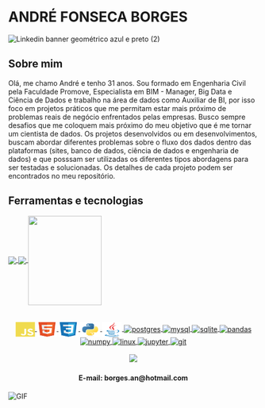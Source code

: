 # ANDRÉ FONSECA BORGES
![Linkedin banner geométrico azul  e preto (2)](https://user-images.githubusercontent.com/82332461/177055278-7f250ab8-4f38-4074-a2dc-03022474e0fa.png)



## Sobre mim

Olá, me chamo André e tenho 31 anos. Sou formado em Engenharia Civil pela Faculdade Promove, Especialista em BIM - Manager, Big Data e Ciência de Dados e trabalho na área de dados como Auxiliar de BI, por isso foco em projetos práticos que me permitam estar mais próximo de problemas reais de negócio enfrentados pelas empresas. Busco sempre desafios que me coloquem mais próximo do meu objetivo que é me tornar um cientista de dados. Os projetos desenvolvidos ou em desenvolvimentos, buscam abordar diferentes problemas sobre o fluxo dos dados dentro das plataformas (sites, banco de dados, ciência de dados e engenharia de dados) e que posssam ser utilizadas os diferentes tipos abordagens para ser testadas e solucionadas. Os detalhes de cada projeto podem ser encontrados no meu repositório.

## Ferramentas e tecnologias
 

<div>
  <a href="https://github.com/borges">
  <img height="180em"   align="center" src="https://github-readme-stats.vercel.app/api?username=borgesds&show_icons=true&theme=react&include_all_commits=true&count_private=true"/>
  <img height="180em"  align="center" src="https://github-readme-stats.vercel.app/api/top-langs/?username=borgesds&layout=compact&langs_count=7&theme=react" />

  <img align="center" width="148" height="180" src="https://media1.tenor.com/images/68e8337fb4eb7e40645d832c64762a8b/tenor.gif?itemid=19443613">
</div>
 <br>
<div  align="center"> 
  <div style="display: inline_block"><br>
  <img align="center" alt="Rafa-Js" height="30" width="40" src="https://raw.githubusercontent.com/devicons/devicon/master/icons/javascript/javascript-plain.svg">
  <img align="center" alt="HTML" height="30" width="40" src="https://raw.githubusercontent.com/devicons/devicon/master/icons/html5/html5-original.svg">
  <img align="center" alt="CSS" height="30" width="40" src="https://raw.githubusercontent.com/devicons/devicon/master/icons/css3/css3-original.svg">
  <img align="center" alt="Python" height="30" width="40" src="https://raw.githubusercontent.com/devicons/devicon/master/icons/python/python-original.svg">
  <img align="center" alt="java" height="30" width="40" src="https://raw.githubusercontent.com/devicons/devicon/master/icons/java/java-original.svg">
  <img align="center" alt="postgres" height="30" width="40" src="[https://upload.wikimedia.org/wikipedia/commons/d/d9/Node.js_logo.svg](https://www.vectorlogo.zone/logos/postgresql/postgresql-icon.svg)">
  <img align="center" alt="mysql" height="30" width="40" src="[https://upload.wikimedia.org/wikipedia/commons/d/d9/Node.js_logo.svg](https://www.vectorlogo.zone/logos/mysql/mysql-official.svg)">
  <img align="center" alt="sqlite" height="30" width="40" src="[https://upload.wikimedia.org/wikipedia/commons/d/d9/Node.js_logo.svg](https://www.vectorlogo.zone/logos/sqlite/sqlite-ar21.svg)">
  <img align="center" alt="pandas" height="30" width="40" src="[https://upload.wikimedia.org/wikipedia/commons/d/d9/Node.js_logo.svg](https://pandas.pydata.org/static/img/pandas.svg)">
  <img align="center" alt="numpy" height="30" width="40" src="[https://upload.wikimedia.org/wikipedia/commons/d/d9/Node.js_logo.svg](https://www.vectorlogo.zone/logos/numpy/numpy-ar21.svg)">
  <img align="center" alt="linux" height="30" width="40" src="[https://upload.wikimedia.org/wikipedia/commons/d/d9/Node.js_logo.svg](https://www.vectorlogo.zone/logos/linux/linux-icon.svg)">
  <img align="center" alt="jupyter" height="30" width="40" src="[https://upload.wikimedia.org/wikipedia/commons/d/d9/Node.js_logo.svg](https://www.vectorlogo.zone/logos/jupyter/jupyter-ar21.svg)">
  <img align="center" alt="git" height="30" width="40" src="h[ttps://upload.wikimedia.org/wikipedia/commons/d/d9/Node.js_logo.svg](https://www.vectorlogo.zone/logos/git-scm/git-scm-icon.svg)">
  
    
</div>
  <br>
  <a href="https://www.linkedin.com/in/andreborgesds/" target="_blank"><img src="https://img.shields.io/badge/-LinkedIn-%230077B5?style=for-the-badge&logo=linkedin&logoColor=white" target="_blank"></a> 
 
 <h4>E-mail: borges.an@hotmail.com</h4>
</div>

 <img align="center" alt="GIF" src="https://github.com/abhisheknaiidu/abhisheknaiidu/blob/master/code.gif?raw=true" width="1000" height="400" />
